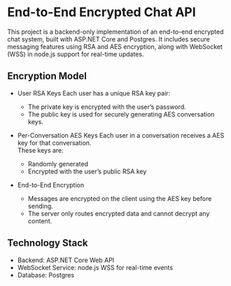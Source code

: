 # End-to-End Encrypted Chat API

This project is a backend-only implementation of an end-to-end encrypted chat system, built with ASP.NET Core and Postgres. It includes secure messaging features using RSA and AES encryption, along with WebSocket (WSS) in node.js support for real-time updates.


## Encryption Model

- User RSA Keys
  Each user has a unique RSA key pair:
  - The private key is encrypted with the user’s password.
  - The public key is used for securely generating AES conversation keys.

- Per-Conversation AES Keys
  Each user in a conversation receives a AES key for that conversation.  
  These keys are:
  - Randomly generated
  - Encrypted with the user’s public RSA key

- End-to-End Encryption
  - Messages are encrypted on the client using the AES key before sending.
  - The server only routes encrypted data and cannot decrypt any content.

## Technology Stack

- Backend: ASP.NET Core Web API
- WebSocket Service: node.js WSS for real-time events
- Database: Postgres


